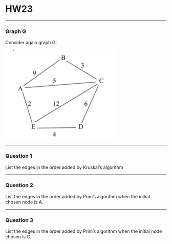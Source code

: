 # HW23
---
### Graph G

Consider again graph G:

![](/assets/images/HW22_Graph_G.png)

---
### Question 1

List the edges in the order added by Kruskal’s algorithm

---
### Question 2

List the edges in the order added by Prim’s algorithm when the initial chosen node is A.

---
### Question 3

List the edges in the order added by Prim’s algorithm when the initial node chosen is C.